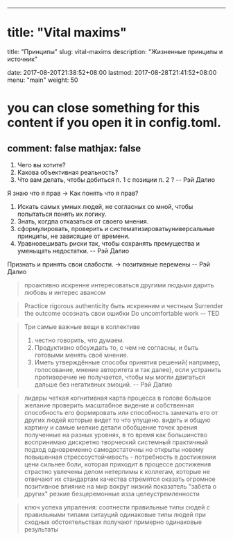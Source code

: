

---
# title: "Vital maxims"
title: "Принципы"
slug: vital-maxims
description: "Жизненные принципы и источник" 


date: 2017-08-20T21:38:52+08:00
lastmod: 2017-08-28T21:41:52+08:00
menu: "main"
weight: 50

# you can close something for this content if you open it in config.toml.
comment: false
mathjax: false
---


1. Чего вы хотите?
2. Какова объективная реальность?
3. Что вам делать, чтобы добиться п. 1 с позиции п. 2 ?
-- Рэй Далио


Я знаю что я прав -> Как понять что я прав? 

1. Искать самых умных людей, не согласных со мной, чтобы попытаться понять их логику.
2. Знать, когдпа отказаться от своего мнения.
3. сформулировать, проверить и систематизироватьуниверсальные принципы, не зависящие от времени.
4. Уравновешивать риски так, чтобы сохранять премущества и уменьщать недостатки.
-- Рэй Далио

Признать и принять свои слабости. -> позитивные перемены
-- Рэй Далио


> проактивно искренне интересоваться другими людьми дарить любовь и интерес авансом


> Practice rigorous authenticity быть искренним и честным 
> Surrender the outcome осознать свои ошибки 
> Do uncomfortable work 
-- TED

> Три самые важные вещи в коллективе
> 1. честно говорить, что думаем.
> 2. Продуктивно обсуждать то, с чем не согласны, и быть готовыми менять своё мнение.
> 3. Иметь утверждённые способы принятия решений( например, голосование, мнение авторитета и так далее), если устранить противоречие не получается, чтобы мы могли двигаться дальше без негативных эмоций.
> -- Рэй Далио

>  лидеры 
> четкая когнитивная карта процесса в голове большое желание проверить
> масштабное видение и собственная способность его формировать или способность замечать его от других людей которые видет то что упущено.
> видеть и общую картину и самые мелкие детали
> обобщение точек зрения полученные на разных уровнях, в то время как большинство воспринимаю дискретно
> творческий системный практичный подход одновременно 
> самодостаточны но открыты новому
> повышенная стрессоустойчивость - потребность в достижении цени сильнее боли, которая приходит в процессе достижения
> страстно увлечены делом 
> нетерпимы к коллегам, которые не отвечают их стандартам качества
> стремятся оказать огромное позитивное влияние на мир вокруг
> низкий показатель "забета о других"
> резкие безцеремонные изза целеустремленности 


 > ключ успеха упраления:
 > соотнести правильные типы сюдей с правильными типами ситауций
 > одинаковые типы людей при сходных обстоятельствах получают примерно одинаковые результаты
